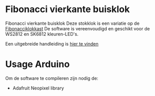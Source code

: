 # Fibonacci vierkante buisklok
Fibonacci vierkante buisklok
Deze stokklok is een variatie op de [Fibonacciklokkast](https://ednieuw.home.xs4all.nl/Woordklok/FibonacciClock/Fibonacciklok.html) 
De software is vereenvoudigd en geschikt voor de WS2812 en SK6812 kleuren-LED's.

Een uitgebreide handleiding is [hier te vinden](https://ednieuw.home.xs4all.nl/Woordklok/FibonacciStick/Fibonaccistick.html)

Usage Arduino
=============
Om de software te compileren zijn nodig de:
- Adafruit Neopixel library
